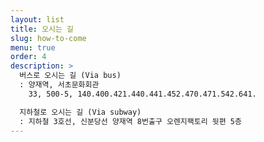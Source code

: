 ```yaml
---
layout: list
title: 오시는 길 
slug: how-to-come 
menu: true
order: 4
description: >
  버스로 오시는 길 (Via bus)
  : 양재역, 서초문화회관 
    33, 500-5, 140.400.421.440.441.452.470.471.542.641. 

  지하철로 오시는 길 (Via subway)
  : 지하철 3호선, 신분당선 양재역 8번출구 오렌지팩토리 뒷편 5층
---
```


